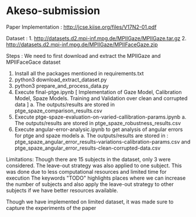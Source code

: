 # Akeso-submission

Paper Implementation : http://jcse.kiise.org/files/V17N2-01.pdf

Dataset : 
          1.  http://datasets.d2.mpi-inf.mpg.de/MPIIGaze/MPIIGaze.tar.gz
          2.  http://datasets.d2.mpi-inf.mpg.de/MPIIGaze/MPIIFaceGaze.zip

Steps :
We need to first download and extract the MPIIGaze and MPIIFaceGace dataset
  1.  Install all the packages mentioned in requirements.txt
  2.  python3 download_extract_dataset.py
  3.  python3 prepare_and_process_data.py
  4.  Execute final-ptge.ipynb  [ Implementation of Gaze Model, Calibration Model, Spaze Models. Training and Validation over clean and corrupted data ]
        a.  The outputs/results are stored in ptge_spaze_comparison_results.csv
  5. Execute ptge-spaze-evaluation-on-varied-callibration-params.ipynb
        a.  The outputs/results are stored in ptge_spaze_robustness_results.csv
  6. Execute angular-error-analysic.ipynb to get analysis of angular errors for ptge and spaze models
        a. The outputs/results are stored in : ptge_spaze_angular_error_results-variations-calibration-params.csv  and   ptge_spaze_angular_error_results-clean-corrupted-data.csv  


Limitations:
Though there are 15 subjects in the dataset, only 3 were considered. The leave-out strategy was also applied to one subject.
This was done due to less computational resources and limited time for execution
The keywords "TODO" highlights places where we can increase the number of subjects and also apply the leave-out strategy to other subjects if we have better resources available.

Though we have implemented on limited dataset, it was made sure to capture the experiments of the paper
